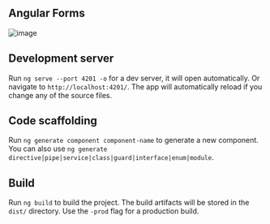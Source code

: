 ## Angular Forms 

![image](https://user-images.githubusercontent.com/36966980/46055847-1ff8cc00-c10b-11e8-8d46-1af97309777a.png)

## Development server

Run `ng serve --port 4201 -o` for a dev server, it will open automatically. Or navigate to `http://localhost:4201/`. The app will automatically reload if you change any of the source files.

## Code scaffolding

Run `ng generate component component-name` to generate a new component. You can also use `ng generate directive|pipe|service|class|guard|interface|enum|module`.

## Build

Run `ng build` to build the project. The build artifacts will be stored in the `dist/` directory. Use the `-prod` flag for a production build.
